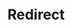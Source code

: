 ﻿---
layout: src/layouts/Redirect.astro
title: Redirect
redirect: https://yamldoc.liuyan.wang/docs/infrastructure/deployment-targets/tentacle/octopus-tentacle-container
pubDate:  2023-01-01
navSearch: false
navSitemap: false
navMenu: false
---
